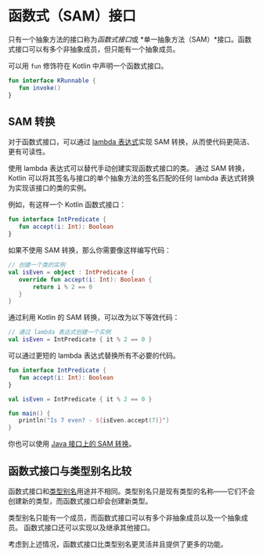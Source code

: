 # 函数式（SAM）接口

只有一个抽象方法的接口称为*函数式接口*或 *单一抽象<!--
-->方法（SAM）*接口。函数式接口可以有多个非抽象成员，但只能有一个抽象成员。

可以用 `fun` 修饰符在 Kotlin 中声明一个函数式接口。

<div class="sample" markdown="1" theme="idea" data-highlight-only>

```kotlin
fun interface KRunnable {
   fun invoke()
}
```

</div>

## SAM 转换

对于函数式接口，可以通过
[lambda 表达式](lambdas.md#lambda-expressions-and-anonymous-functions)实现 SAM 转换，从而使代码更简洁、更有可读性。

使用 lambda 表达式可以替代手动创建实现函数式接口的类。
通过 SAM 转换， Kotlin 可以将其签名与<!--
-->接口的单个抽象方法的签名匹配的任何 lambda 表达式转换为实现该接口的类的实例。

例如，有这样一个 Kotlin 函数式接口：

<div class="sample" markdown="1" theme="idea" data-highlight-only>

```kotlin
fun interface IntPredicate {
   fun accept(i: Int): Boolean
}
```

</div>

如果不使用 SAM 转换，那么你需要像这样编写代码：

<div class="sample" markdown="1" theme="idea" data-highlight-only>

```kotlin
// 创建一个类的实例
val isEven = object : IntPredicate {
   override fun accept(i: Int): Boolean {
       return i % 2 == 0
   }
}
```

</div>

通过利用 Kotlin 的 SAM 转换，可以改为以下等效代码：

<div class="sample" markdown="1" theme="idea" data-highlight-only>

```kotlin
// 通过 lambda 表达式创建一个实例
val isEven = IntPredicate { it % 2 == 0 }
```

</div>

可以通过更短的 lambda 表达式替换所有不必要的代码。

<div class="sample" markdown="1" theme="idea" data-min-compiler-version="1.4-M1">

```kotlin
fun interface IntPredicate {
   fun accept(i: Int): Boolean
}

val isEven = IntPredicate { it % 2 == 0 }

fun main() {
   println("Is 7 even? - ${isEven.accept(7)}")
}
```

</div>

你也可以使用 [Java 接口上的 SAM 转换](java-interop.md#sam-conversions)。

## 函数式接口与类型别名比较

函数式接口和[类型别名](type-aliases.html)用途并不相同。类型别名只是<!--
-->现有类型的名称——它们不会创建新的类型，而函数式接口却会创建新类型。

类型别名只能有一个成员，而函数式接口可以有多个非抽象成员以及一个抽象成员。
函数式接口还可以实现以及继承其他接口。

考虑到上述情况，函数式接口比类型别名更灵活并且提供了更多的功能。
